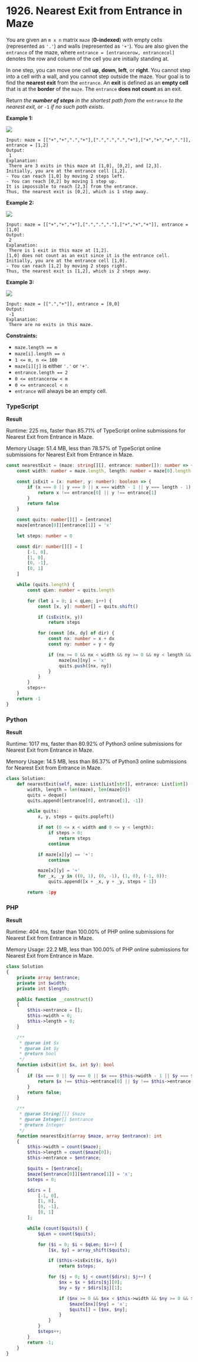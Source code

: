 # 1926. Nearest Exit from Entrance in Maze

You are given an `m x n` matrix `maze` (**0-indexed**) with empty cells (represented as `'.'`) and walls (represented as `'+'`). You are also given the `entrance` of the maze, where `entrance = [entrancerow, entrancecol]` denotes the row and column of the cell you are initially standing at.

In one step, you can move one cell **up**, **down**, **left**, or **right**. You cannot step into a cell with a wall, and you cannot step outside the maze. Your goal is to find the **nearest exit** from the `entrance`. An **exit** is defined as an **empty cell** that is at the **border** of the `maze`. The `entrance` **does not count** as an exit.

Return _the **number of steps** in the shortest path from the_ `entrance` _to the nearest exit, or_ `-1` _if no such path exists_.

**Example 1:**

![](https://assets.leetcode.com/uploads/2021/06/04/nearest1-grid.jpg)

```
Input: maze = [["+","+",".","+"],[".",".",".","+"],["+","+","+","."]], entrance = [1,2]
Output:
 1
Explanation:
 There are 3 exits in this maze at [1,0], [0,2], and [2,3].
Initially, you are at the entrance cell [1,2].
- You can reach [1,0] by moving 2 steps left.
- You can reach [0,2] by moving 1 step up.
It is impossible to reach [2,3] from the entrance.
Thus, the nearest exit is [0,2], which is 1 step away.
```

**Example 2:**

![](https://assets.leetcode.com/uploads/2021/06/04/nearesr2-grid.jpg)

```
Input: maze = [["+","+","+"],[".",".","."],["+","+","+"]], entrance = [1,0]
Output:
 2
Explanation:
 There is 1 exit in this maze at [1,2].
[1,0] does not count as an exit since it is the entrance cell.
Initially, you are at the entrance cell [1,0].
- You can reach [1,2] by moving 2 steps right.
Thus, the nearest exit is [1,2], which is 2 steps away.
```

**Example 3:**

![](https://assets.leetcode.com/uploads/2021/06/04/nearest3-grid.jpg)

```
Input: maze = [[".","+"]], entrance = [0,0]
Output:
 -1
Explanation:
 There are no exits in this maze.
```

**Constraints:**

* `maze.length == m`
* `maze[i].length == n`
* `1 <= m, n <= 100`
* `maze[i][j]` is either `'.'` or `'+'`.
* `entrance.length == 2`
* `0 <= entrancerow < m`
* `0 <= entrancecol < n`
* `entrance` will always be an empty cell.

### TypeScript <a href="#javascript" id="javascript"></a>

**Result**

Runtime: 225 ms, faster than 85.71% of TypeScript online submissions for Nearest Exit from Entrance in Maze.

Memory Usage: 51.4 MB, less than 78.57% of TypeScript online submissions for Nearest Exit from Entrance in Maze.

```typescript
const nearestExit = (maze: string[][], entrance: number[]): number => {
    const width: number = maze.length, length: number = maze[0].length

    const isExit = (x: number, y: number): boolean => {
        if (x === 0 || y === 0 || x === width - 1 || y === length - 1) {
            return x !== entrance[0] || y !== entrance[1]
        }
        return false
    }

    const quits: number[][] = [entrance]
    maze[entrance[0]][entrance[1]] = 'x'

    let steps: number = 0

    const dir: number[][] = [
        [-1, 0],
        [1, 0],
        [0, -1],
        [0, 1]
    ]

    while (quits.length) {
        const qLen: number = quits.length

        for (let i = 0; i < qLen; i++) {
            const [x, y]: number[] = quits.shift()

            if (isExit(x, y))
                return steps

            for (const [dx, dy] of dir) {
                const nx: number = x + dx
                const ny: number = y + dy

                if (nx >= 0 && nx < width && ny >= 0 && ny < length && maze[nx][ny] === '.') {
                    maze[nx][ny] = 'x'
                    quits.push([nx, ny])
                }
            }
        }
        steps++
    }
    return -1
}
```

### Python <a href="#javascript" id="javascript"></a>

**Result**

Runtime: 1017 ms, faster than 80.92% of Python3 online submissions for Nearest Exit from Entrance in Maze.

Memory Usage: 14.5 MB, less than 86.37% of Python3 online submissions for Nearest Exit from Entrance in Maze.

```python
class Solution:
    def nearestExit(self, maze: List[List[str]], entrance: List[int]) -> int:
        width, length = len(maze), len(maze[0])
        quits = deque()
        quits.append([entrance[0], entrance[1], -1])

        while quits:
            x, y, steps = quits.popleft()

            if not (0 <= x < width and 0 <= y < length):
                if steps > 0:
                    return steps
                continue

            if maze[x][y] == '+':
                continue

            maze[x][y] = '+'
            for _x, _y in ((0, 1), (0, -1), (1, 0), (-1, 0)):
                quits.append([x + _x, y + _y, steps + 1])

        return -1py
```

### PHP <a href="#javascript" id="javascript"></a>

**Result**

Runtime: 404 ms, faster than 100.00% of PHP online submissions for Nearest Exit from Entrance in Maze.

Memory Usage: 22.2 MB, less than 100.00% of PHP online submissions for Nearest Exit from Entrance in Maze.

```php
class Solution
{
    private array $entrance;
    private int $width;
    private int $length;

    public function __construct()
    {
        $this->entrance = [];
        $this->width = 0;
        $this->length = 0;
    }

    /**
     * @param int $x
     * @param int $y
     * @return bool
     */
    function isExit(int $x, int $y): bool
    {
        if ($x === 0 || $y === 0 || $x === $this->width - 1 || $y === $this->length - 1) {
            return $x !== $this->entrance[0] || $y !== $this->entrance[1];
        }
        return false;
    }

    /**
     * @param String[][] $maze
     * @param Integer[] $entrance
     * @return Integer
     */
    function nearestExit(array $maze, array $entrance): int
    {
        $this->width = count($maze);
        $this->length = count($maze[0]);
        $this->entrance = $entrance;

        $quits = [$entrance];
        $maze[$entrance[0]][$entrance[1]] = 'x';
        $steps = 0;

        $dirs = [
            [-1, 0],
            [1, 0],
            [0, -1],
            [0, 1]
        ];

        while (count($quits)) {
            $qLen = count($quits);

            for ($i = 0; $i < $qLen; $i++) {
                [$x, $y] = array_shift($quits);

                if ($this->isExit($x, $y))
                    return $steps;

                for ($j = 0; $j < count($dirs); $j++) {
                    $nx = $x + $dirs[$j][0];
                    $ny = $y + $dirs[$j][1];

                    if ($nx >= 0 && $nx < $this->width && $ny >= 0 && $ny < $this->length && $maze[$nx][$ny] === '.') {
                        $maze[$nx][$ny] = 'x';
                        $quits[] = [$nx, $ny];
                    }
                }
            }
            $steps++;
        }
        return -1;
    }
}
```
